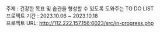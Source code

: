 주제 : 건강한 목표 및 습관을 형성할 수 있도록 도와주는 TO DO LIST
<br>
프로젝트 기간 : 2023.10.06 ~ 2023.10.18
<br>
프로젝트 URL: http://112.222.157.156:6023/src/in-progress.php
